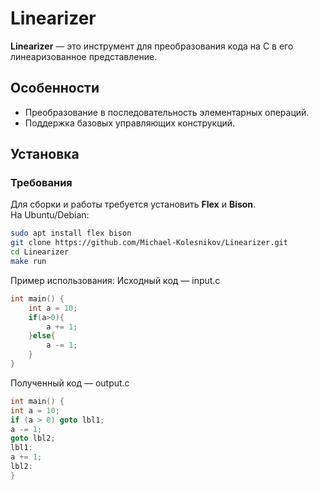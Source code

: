 # Linearizer

**Linearizer** — это инструмент для преобразования кода на C в его линеаризованное представление.  

## Особенности
- Преобразование в последовательность элементарных операций.
- Поддержка базовых управляющих конструкций.

## Установка

### Требования
Для сборки и работы требуется установить **Flex** и **Bison**.  
На Ubuntu/Debian:  
```sh
sudo apt install flex bison
git clone https://github.com/Michael-Kolesnikov/Linearizer.git
cd Linearizer
make run
```

Пример использования:
Исходный код — input.c 
```C
int main() {
    int a = 10;
    if(a>0){
        a += 1;
    }else{
        a -= 1;
    }
}
```
Полученный код — output.c
```C
int main() {
int a = 10;
if (a > 0) goto lbl1;
a -= 1;
goto lbl2;
lbl1:
a += 1;
lbl2:
}
```
